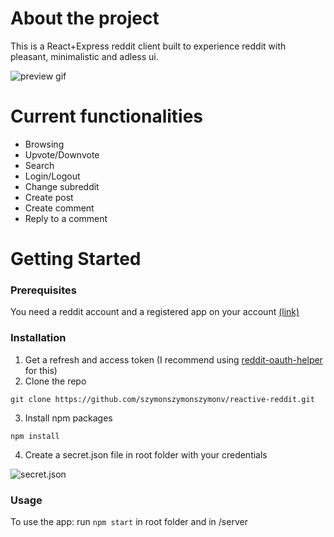 # About the project
This is a React+Express reddit client built to experience reddit with pleasant, minimalistic and adless ui.

![preview gif](https://i.imgur.com/eQY98Rm.gif)
# Current functionalities
* Browsing
* Upvote/Downvote
* Search
* Login/Logout
* Change subreddit
* Create post
* Create comment
* Reply to a comment
# Getting Started
### Prerequisites
You need a reddit account and a registered app on your account [(link)](https://ssl.reddit.com/prefs/apps/)
### Installation
1. Get a refresh and access token (I recommend using [reddit-oauth-helper](https://github.com/not-an-aardvark/reddit-oauth-helper) for this)
2. Clone the repo
```
git clone https://github.com/szymonszymonszymonv/reactive-reddit.git
```
3. Install npm packages
```
npm install
```
4. Create a secret.json file in root folder with your credentials

![secret.json](https://i.imgur.com/x1UNQFM.png)

### Usage
To use the app: run `npm start` in root folder and in /server
